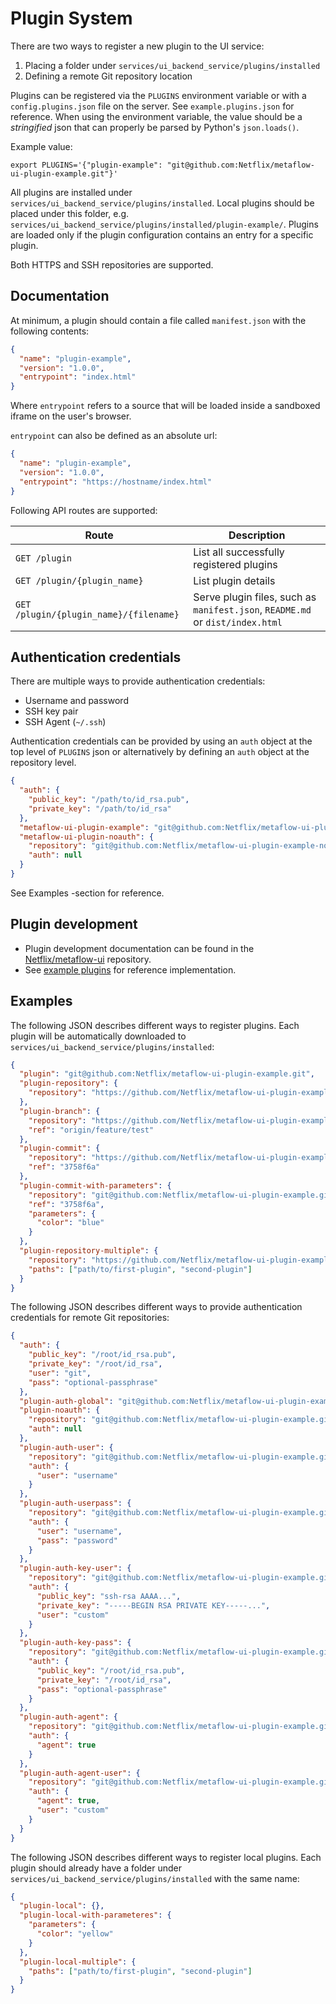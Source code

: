 # Plugin System

There are two ways to register a new plugin to the UI service:

1. Placing a folder under `services/ui_backend_service/plugins/installed`
2. Defining a remote Git repository location

Plugins can be registered via the `PLUGINS` environment variable or with a `config.plugins.json` file on the server. See `example.plugins.json` for reference. When using the environment variable, the value should be a _stringified_ json that can properly be parsed by Python's `json.loads()`. 

Example value:
```
export PLUGINS='{"plugin-example": "git@github.com:Netflix/metaflow-ui-plugin-example.git"}'
```

All plugins are installed under `services/ui_backend_service/plugins/installed`. Local plugins should be placed under this folder, e.g. `services/ui_backend_service/plugins/installed/plugin-example/`.
Plugins are loaded only if the plugin configuration contains an entry for a specific plugin.

Both HTTPS and SSH repositories are supported.

## Documentation

At minimum, a plugin should contain a file called `manifest.json` with the following contents:

```json
{
  "name": "plugin-example",
  "version": "1.0.0",
  "entrypoint": "index.html"
}
```

Where `entrypoint` refers to a source that will be loaded inside a sandboxed iframe on the user's browser.

`entrypoint` can also be defined as an absolute url:

```json
{
  "name": "plugin-example",
  "version": "1.0.0",
  "entrypoint": "https://hostname/index.html"
}
```

Following API routes are supported:

| Route                                  | Description                                                                   |
| -------------------------------------- | ----------------------------------------------------------------------------- |
| `GET /plugin`                          | List all successfully registered plugins                                      |
| `GET /plugin/{plugin_name}`            | List plugin details                                                           |
| `GET /plugin/{plugin_name}/{filename}` | Serve plugin files, such as `manifest.json`, `README.md` or `dist/index.html` |

## Authentication credentials

There are multiple ways to provide authentication credentials:

- Username and password
- SSH key pair
- SSH Agent (`~/.ssh`)

Authentication credentials can be provided by using an `auth` object at the top level of `PLUGINS` json
or alternatively by defining an `auth` object at the repository level.

```json
{
  "auth": {
    "public_key": "/path/to/id_rsa.pub",
    "private_key": "/path/to/id_rsa"
  },
  "metaflow-ui-plugin-example": "git@github.com:Netflix/metaflow-ui-plugin-example.git",
  "metaflow-ui-plugin-noauth": {
    "repository": "git@github.com:Netflix/metaflow-ui-plugin-example-noauth.git",
    "auth": null
  }
}
```

See Examples -section for reference.

## Plugin development

- Plugin development documentation can be found in the [Netflix/metaflow-ui](https://github.com/Netflix/metaflow-ui/blob/master/docs/plugin-system.md) repository.
- See [example plugins](https://github.com/Netflix/metaflow-ui/tree/master/plugin-api/Examples) for reference implementation.

## Examples

The following JSON describes different ways to register plugins. Each plugin will be automatically downloaded to `services/ui_backend_service/plugins/installed`:

```json
{
  "plugin": "git@github.com:Netflix/metaflow-ui-plugin-example.git",
  "plugin-repository": {
    "repository": "https://github.com/Netflix/metaflow-ui-plugin-example.git"
  },
  "plugin-branch": {
    "repository": "https://github.com/Netflix/metaflow-ui-plugin-example.git",
    "ref": "origin/feature/test"
  },
  "plugin-commit": {
    "repository": "https://github.com/Netflix/metaflow-ui-plugin-example.git",
    "ref": "3758f6a"
  },
  "plugin-commit-with-parameters": {
    "repository": "git@github.com:Netflix/metaflow-ui-plugin-example.git",
    "ref": "3758f6a",
    "parameters": {
      "color": "blue"
    }
  },
  "plugin-repository-multiple": {
    "repository": "https://github.com/Netflix/metaflow-ui-plugin-example.git",
    "paths": ["path/to/first-plugin", "second-plugin"]
  }
}
```

The following JSON describes different ways to provide authentication credentials for remote Git repositories:

```json
{
  "auth": {
    "public_key": "/root/id_rsa.pub",
    "private_key": "/root/id_rsa",
    "user": "git",
    "pass": "optional-passphrase"
  },
  "plugin-auth-global": "git@github.com:Netflix/metaflow-ui-plugin-example.git",
  "plugin-noauth": {
    "repository": "git@github.com:Netflix/metaflow-ui-plugin-example.git",
    "auth": null
  },
  "plugin-auth-user": {
    "repository": "git@github.com:Netflix/metaflow-ui-plugin-example.git",
    "auth": {
      "user": "username"
    }
  },
  "plugin-auth-userpass": {
    "repository": "git@github.com:Netflix/metaflow-ui-plugin-example.git",
    "auth": {
      "user": "username",
      "pass": "password"
    }
  },
  "plugin-auth-key-user": {
    "repository": "git@github.com:Netflix/metaflow-ui-plugin-example.git",
    "auth": {
      "public_key": "ssh-rsa AAAA...",
      "private_key": "-----BEGIN RSA PRIVATE KEY-----...",
      "user": "custom"
    }
  },
  "plugin-auth-key-pass": {
    "repository": "git@github.com:Netflix/metaflow-ui-plugin-example.git",
    "auth": {
      "public_key": "/root/id_rsa.pub",
      "private_key": "/root/id_rsa",
      "pass": "optional-passphrase"
    }
  },
  "plugin-auth-agent": {
    "repository": "git@github.com:Netflix/metaflow-ui-plugin-example.git",
    "auth": {
      "agent": true
    }
  },
  "plugin-auth-agent-user": {
    "repository": "git@github.com:Netflix/metaflow-ui-plugin-example.git",
    "auth": {
      "agent": true,
      "user": "custom"
    }
  }
}
```

The following JSON describes different ways to register local plugins. Each plugin should already have a folder under `services/ui_backend_service/plugins/installed` with the same name:

```json
{
  "plugin-local": {},
  "plugin-local-with-parameteres": {
    "parameters": {
      "color": "yellow"
    }
  },
  "plugin-local-multiple": {
    "paths": ["path/to/first-plugin", "second-plugin"]
  }
}
```
